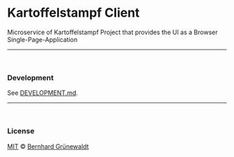 # Kartoffelstampf Client

Microservice of Kartoffelstampf Project that provides the UI as a Browser Single-Page-Application


-----

&nbsp;

### Development

See [DEVELOPMENT.md](./DEVELOPMENT.md).

-----

&nbsp;

### License

[MIT](./LICENSE) © [Bernhard Grünewaldt](https://github.com/clouless)



